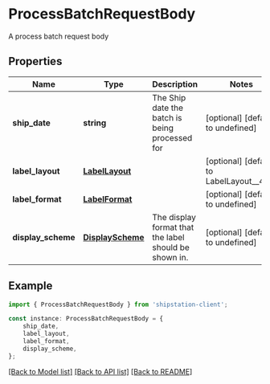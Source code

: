 # ProcessBatchRequestBody

A process batch request body

## Properties

Name | Type | Description | Notes
------------ | ------------- | ------------- | -------------
**ship_date** | **string** | The Ship date the batch is being processed for | [optional] [default to undefined]
**label_layout** | [**LabelLayout**](LabelLayout.md) |  | [optional] [default to LabelLayout__4x6]
**label_format** | [**LabelFormat**](LabelFormat.md) |  | [optional] [default to undefined]
**display_scheme** | [**DisplayScheme**](DisplayScheme.md) | The display format that the label should be shown in. | [optional] [default to undefined]

## Example

```typescript
import { ProcessBatchRequestBody } from 'shipstation-client';

const instance: ProcessBatchRequestBody = {
    ship_date,
    label_layout,
    label_format,
    display_scheme,
};
```

[[Back to Model list]](../README.md#documentation-for-models) [[Back to API list]](../README.md#documentation-for-api-endpoints) [[Back to README]](../README.md)
